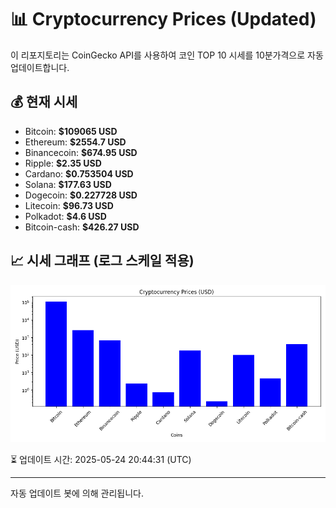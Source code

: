 
# 📊 Cryptocurrency Prices (Updated)

이 리포지토리는 CoinGecko API를 사용하여 코인 TOP 10 시세를 10분가격으로 자동 업데이트합니다.

## 💰 현재 시세
- Bitcoin: **$109065 USD**
- Ethereum: **$2554.7 USD**
- Binancecoin: **$674.95 USD**
- Ripple: **$2.35 USD**
- Cardano: **$0.753504 USD**
- Solana: **$177.63 USD**
- Dogecoin: **$0.227728 USD**
- Litecoin: **$96.73 USD**
- Polkadot: **$4.6 USD**
- Bitcoin-cash: **$426.27 USD**

## 📈 시세 그래프 (로그 스케일 적용)
![Crypto Prices](crypto_prices.png)

⏳ 업데이트 시간: 2025-05-24 20:44:31 (UTC)

---
자동 업데이트 봇에 의해 관리됩니다.
